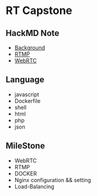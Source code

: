 # RT Capstone

## HackMD Note
- [Background]()
- [RTMP]()
- [WebRTC]()

## Language
- javascript
- Dockerfile
- shell
- html
- php
- json

## MileStone
- WebRTC
- RTMP
- DOCKER
- Nginx configuration && setting
- Load-Balancing